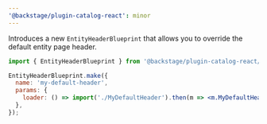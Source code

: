 ```yaml
---
'@backstage/plugin-catalog-react': minor
---
```


Introduces a new `EntityHeaderBlueprint` that allows you to override the default entity page header.

```jsx
import { EntityHeaderBlueprint } from '@backstage/plugin-catalog-react/alpha';

EntityHeaderBlueprint.make({
  name: 'my-default-header',
  params: {
    loader: () => import('./MyDefaultHeader').then(m => <m.MyDefaultHeader />),
  },
});
```
